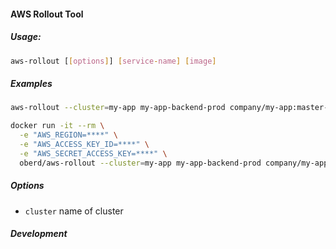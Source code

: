 #### AWS Rollout Tool

##### Usage:

```bash
aws-rollout [[options]] [service-name] [image]
```

##### Examples

```bash
aws-rollout --cluster=my-app my-app-backend-prod company/my-app:master-1234
```

```bash
docker run -it --rm \
  -e "AWS_REGION=****" \
  -e "AWS_ACCESS_KEY_ID=****" \
  -e "AWS_SECRET_ACCESS_KEY=****" \
  oberd/aws-rollout --cluster=my-app my-app-backend-prod company/my-app:master-1234
```

##### Options

* `cluster` name of cluster


##### Development

